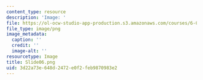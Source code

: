 ```yaml
---
content_type: resource
description: 'Image: '
file: https://ol-ocw-studio-app-production.s3.amazonaws.com/courses/6-004-computation-structures-spring-2017/3d22a73e648d2472e0f2feb9870983e2_Slide06.png
file_type: image/png
image_metadata:
  caption: ''
  credit: ''
  image-alt: ''
resourcetype: Image
title: Slide06.png
uid: 3d22a73e-648d-2472-e0f2-feb9870983e2
---
```


